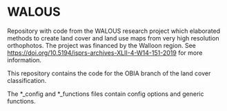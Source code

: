 # WALOUS
Repository with code from the WALOUS research project which elaborated methods to create land cover and land use maps from very high resolution orthophotos. The project was financed by the Walloon region. See https://doi.org/10.5194/isprs-archives-XLII-4-W14-151-2019 for more information.

This repository contains the code for the OBIA branch of the land cover classification.

The *_config and *_functions files contain config options and generic functions.
